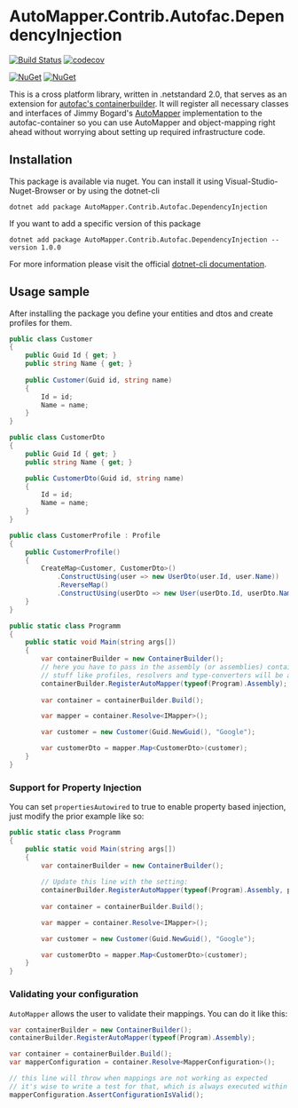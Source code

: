 # AutoMapper.Contrib.Autofac.DependencyInjection

[![Build Status](https://travis-ci.com/alsami/AutoMapper.Contrib.Autofac.DependencyInjection.svg?branch=main)](https://travis-ci.com/alsami/AutoMapper.Contrib.Autofac.DependencyInjection)
[![codecov](https://codecov.io/gh/alsami/AutoMapper.Contrib.Autofac.DependencyInjection/branch/main/graph/badge.svg)](https://codecov.io/gh/alsami/AutoMapper.Contrib.Autofac.DependencyInjection)

[![NuGet](https://img.shields.io/nuget/dt/AutoMapper.Contrib.Autofac.DependencyInjection.svg)](https://www.nuget.org/packages/AutoMapper.Contrib.Autofac.DependencyInjection) 
[![NuGet](https://img.shields.io/nuget/vpre/AutoMapper.Contrib.Autofac.DependencyInjection.svg)](https://www.nuget.org/packages/AutoMapper.Contrib.Autofac.DependencyInjection)

This is a cross platform library, written in .netstandard 2.0, that serves as an extension for [autofac's containerbuilder](https://autofac.org/).
It will register all necessary classes and interfaces of Jimmy Bogard's [AutoMapper](https://github.com/AutoMapper/AutoMapper) implementation to the autofac-container 
so you can use AutoMapper and object-mapping right ahead without worrying about setting up required infrastructure code.

## Installation

This package is available via nuget. You can install it using Visual-Studio-Nuget-Browser or by using the dotnet-cli

```
dotnet add package AutoMapper.Contrib.Autofac.DependencyInjection
```

If you want to add a specific version of this package

```
dotnet add package AutoMapper.Contrib.Autofac.DependencyInjection --version 1.0.0
```

For more information please visit the official [dotnet-cli documentation](https://docs.microsoft.com/en-us/dotnet/core/tools/dotnet-add-package).

## Usage sample

After installing the package you define your entities and dtos and create profiles for them.

```csharp
public class Customer
{
	public Guid Id { get; }
	public string Name { get; }
	
	public Customer(Guid id, string name)
	{
		Id = id;
		Name = name;
	}
}

public class CustomerDto
{
	public Guid Id { get; }
	public string Name { get; }

	public CustomerDto(Guid id, string name)
	{
		Id = id;
		Name = name;
	}
}

public class CustomerProfile : Profile 
{
	public CustomerProfile()
	{
		CreateMap<Customer, CustomerDto>()
			.ConstructUsing(user => new UserDto(user.Id, user.Name))
			.ReverseMap()
			.ConstructUsing(userDto => new User(userDto.Id, userDto.Name));
	}
}

public static class Programm
{
	public static void Main(string args[])
	{
		var containerBuilder = new ContainerBuilder();
		// here you have to pass in the assembly (or assemblies) containing AutoMapper types
		// stuff like profiles, resolvers and type-converters will be added by this function
		containerBuilder.RegisterAutoMapper(typeof(Program).Assembly);
		
		var container = containerBuilder.Build();

		var mapper = container.Resolve<IMapper>();

		var customer = new Customer(Guid.NewGuid(), "Google");

		var customerDto = mapper.Map<CustomerDto>(customer);
	}
}
```

### Support for Property Injection

You can set `propertiesAutowired` to true to enable property based injection, just modify the prior example like so:

```csharp
public static class Programm
{
	public static void Main(string args[])
	{
		var containerBuilder = new ContainerBuilder();
		
		// Update this line with the setting:
		containerBuilder.RegisterAutoMapper(typeof(Program).Assembly, propertiesAutowired: true);
		
		var container = containerBuilder.Build();

		var mapper = container.Resolve<IMapper>();

		var customer = new Customer(Guid.NewGuid(), "Google");

		var customerDto = mapper.Map<CustomerDto>(customer);
	}
}
```

### Validating your configuration

`AutoMapper` allows the user to validate their mappings. You can do it like this:

```csharp
var containerBuilder = new ContainerBuilder();
containerBuilder.RegisterAutoMapper(typeof(Program).Assembly);

var container = containerBuilder.Build();
var mapperConfiguration = container.Resolve<MapperConfiguration>();

// this line will throw when mappings are not working as expected
// it's wise to write a test for that, which is always executed within a CI pipeline for your project.
mapperConfiguration.AssertConfigurationIsValid();
```
